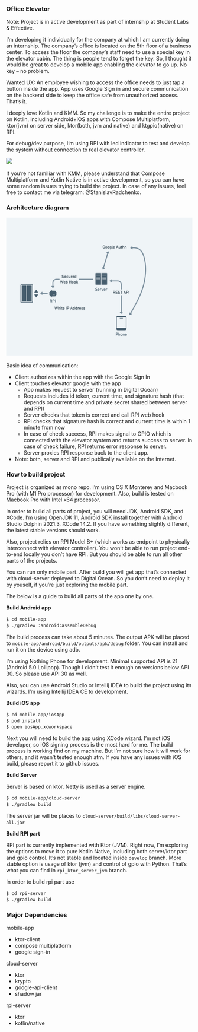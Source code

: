 ### Office Elevator

Note: Project is in active development as part of internship at Student Labs & Effective.

I’m developing it individually for the company at which I am currently doing an internship. The
company’s office is located on the 5th floor of a business center. To access the floor the company’s
staff need to use a special key in the elevator cabin. The thing is people tend to forget the key.
So, I thought it would be great to develop a mobile app enabling the elevator to go up. No key – no
problem.

Wanted UX: An employee wishing to access the office needs to just tap a button inside the app. App
uses Google Sign in and secure communication on the backend side to keep the office safe from
unauthorized access. That’s it.

I deeply love Kotlin and KMM. So my challenge is to make the entire project on Kotlin, including
Android+iOS apps with Compose Multiplatform, ktor(jvm) on server side, ktor(both, jvm and native)
and ktgpio(native) on RPI.

For debug/dev purpose, I’m using RPI with led indicator to test and develop the system without
connection to real elevator controller.

<a href="https://youtu.be/L9RUq4YG8sM"><img src="images/demo_thumbnail.png" /><a/>

If you’re not familiar with KMM, please understand that Compose Multiplatform and Kotlin Native is
in active development, so you can have some random issues trying to build the project. In case of
any issues, feel free to contact me via telegram: @StanislavRadchenko.

### Architecture diagram

<img src="images/interaction_diagram.png"/>

Basic idea of communication:

- Client authorizes within the app with the Google Sign In
- Client touches elevator google with the app
    - App makes request to server (running in Digital Ocean)
    - Requests includes id token, current time, and signature hash (that depends on current time and
      private secret shared between server and RPI)
    - Server checks that token is correct and call RPI web hook
    - RPI checks that signature hash is correct and current time is within 1 minute from now
    - In case of check success, RPI makes signal to GPIO which is connected with the elevator system
      and returns success to server. In case of check failure, RPI returns error response to server.
    - Server proxies RPI response back to the client app.
- Note: both, server and RPI and publically available on the Internet.

### How to build project

Project is organized as mono repo. I’m using OS X Monterey and Macbook Pro (with M1 Pro processor)
for development. Also, build is tested on Macbook Pro with Intel x64 processor.

In order to build all parts of project, you will need JDK, Android SDK, and XCode. I’m using OpenJDK
11, Android SDK install together with Android Studio Dolphin 2021.3, XCode 14.2. If you have
something slightly different, the latest stable versions should work.

Also, project relies on RPI Model B+ (which works as endpoint to physically interconnect with
elevator controller). You won’t be able to run project end-to-end locally you don’t have RPI. But
you should be able to run all other parts of the projects.

You can run only mobile part. After build you will get app that’s connected with cloud-server
deployed to Digital Ocean. So you don’t need to deploy it by youself, if you’re just exploring the
mobile part.

The below is a guide to build all parts of the app one by one.

**Build Android app**

```bash
$ cd mobile-app
$ ./gradlew :android:assembleDebug
```

The build process can take about 5 minutes. The output APK will be placed
to `mobile-app/android/build/outputs/apk/debug` folder. You can install and run it on the device
using adb.

I’m using Nothing Phone for development. Minimal supported API is 21 (Android 5.0 Lollipop). Though
I didn’t test it enough on versions below API 30. So please use API 30 as well.

Also, you can use Android Studio or Intellij IDEA to build the project using its wizards. I’m using
Intellij IDEA CE to development.

**Build iOS app**

```bash
$ cd mobile-app/iosApp
$ pod install
$ open iosApp.xcworkspace
```

Next you will need to build the app using XCode wizard. I’m not iOS developer, so iOS signing
process is the most hard for me. The build process is working find on my machine. But I’m not sure
how it will work for others, and it wasn’t tested enough atm. If you have any issues with iOS build,
please report it to github issues.

**Build Server**

Server is based on ktor. Netty is used as a server engine.

```bash
$ cd mobile-app/cloud-server
$ ./gradlew build
```

The server jar will be places to `cloud-server/build/libs/cloud-server-all.jar`

**Build RPI part**

RPI part is currently implemented with Ktor (JVM). Right now, I’m exploring the options to move it
to pure Kotlin Native, including both server/ktor part and gpio control. It’s not stable and located
inside `develop` branch. More stable option is usage of ktor (jvm) and control of gpio with Python.
That’s what you can find in `rpi_ktor_server_jvm`  branch.

In order to build rpi part use

```bash
$ cd rpi-server
$ ./gradlew build
```

### Major Dependencies

mobile-app

- ktor-client
- compose multiplatform
- google sign-in

cloud-server

- ktor
- krypto
- google-api-client
- shadow jar

rpi-server

- ktor
- kotlin/native